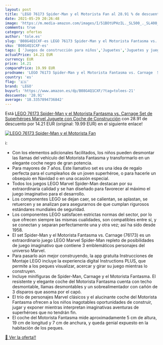 ```yaml
---
layout: post
title: 'LEGO 76173 Spider-Man y el Motorista Fan al 28.91 % de descuento'
date: 2021-05-29 20:26:48
image: 'https://m.media-amazon.com/images/I/51BOtUPHzIL._SL500_._SL400_.jpg'
comments: true
category: ofertas
author: 'tole.es'
slug: 'B08G4Q1CXF-es LEGO 76173 Spider-Man y el Motorista Fantasma vs. Carnage...'
sku: 'B08G4Q1CXF-es'
tags: [ 'Juegos de construcción para niños','Juguetes','Juguetes y juegos','Sets de construcción','lego', ]
actualPrice: 14.21 EUR
currency: EUR
price: 14.21
comparePrice: 19.99 EUR
prodname: 'LEGO 76173 Spider-Man y el Motorista Fantasma vs. Carnage  Set de Superhéroes Marvel Juguete con Coche de Construcción'
country: 'es'
flag: '🇪🇸'
brand: 'LEGO'
buyurl: 'https://www.amazon.es/dp/B08G4Q1CXF/?tag=tolees-21'
descuento: '28.91'
average: '18.3357894736842'
---
```


Está [LEGO 76173 Spider-Man y el Motorista Fantasma vs. Carnage  Set de Superhéroes Marvel Juguete con Coche de Construcción](https://www.amazon.es/dp/B08G4Q1CXF/?tag=tolees-21) con 28.91 de descuento por 14.21 EUR (original: 19.99 EUR) en el siguiente enlace!

[![LEGO 76173 Spider-Man y el Motorista Fan](https://m.media-amazon.com/images/I/51BOtUPHzIL._SL500_._SL400_.jpg)](https://www.amazon.es/dp/B08G4Q1CXF/?tag=tolees-21)

ℹ️:

- Con los elementos adicionales facilitados, los niños pueden desmontar las llamas del vehículo del Motorista Fantasma y transformarlo en un elegante coche negro de gran potencia.
- Para mayores de 7 años. Este llamativo set es una idea de regalo perfecta para el cumpleaños de un joven superhéroe, o para hacerle un obsequio en Navidad o en una ocasión especial.
- Todos los juegos LEGO Marvel Spider-Man destacan por su extraordinaria calidad y se han diseñado para favorecer al máximo el juego imaginativo para el desarrollo.
- Los componentes LEGO se dejan caer, se calientan, se aplastan, se retuercen y se analizan para asegurarnos de que cumplan rigurosos estándares mundiales de seguridad.
- Los componentes LEGO satisfacen estrictas normas del sector, por lo que ofrecen siempre las mismas cualidades, son compatibles entre sí, y se conectan y separan perfectamente una y otra vez; así ha sido desde 1958.
- El set Spider-Man y el Motorista Fantasma vs. Carnage (76173) es un extraordinario juego LEGO Marvel Spider-Man repleto de posibilidades de juego imaginativo que contiene 3 emblemáticos personajes del universo Marvel.
- Para pasarlo aún mejor construyendo, la app gratuita Instrucciones de Montaje LEGO incluye la experiencia digital Instructions PLUS, que permite a los peques visualizar, acercar y girar su juego mientras lo construyen.
- Incluye minifiguras de Spider-Man, Carnage y el Motorista Fantasma. El resistente y elegante coche del Motorista Fantasma cuenta con techo desmontable, llamas desmontables y un sobrealimentador con cañón de 3 disparos que asoma por el capó.
- El trío de personajes Marvel clásicos y el alucinante coche del Motorista Fantasma ofrecen a los niños inagotables oportunidades de construir, jugar y exponer mientras interpretan imaginativas aventuras de superhéroes que no tendrán fin.
- El coche del Motorista Fantasma mide aproximadamente 5 cm de altura, 19 cm de longitud y 7 cm de anchura, y queda genial expuesto en la habitación de los peques.

[🛒 Ver la oferta!!](https://www.amazon.es/dp/B08G4Q1CXF/?tag=tolees-21)
